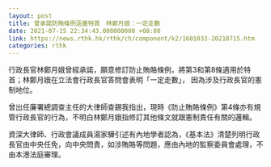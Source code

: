```yaml
---
layout: post
title: 曾承諾防賄條例涵蓋特首　林鄭月娥：一定走數
date: 2021-07-15 22:34:43.000000000 +08:00
link: https://news.rthk.hk/rthk/ch/component/k2/1601033-20210715.htm
categories: rthk
---
```


行政長官林鄭月娥曾經承諾，願意修訂防止賄賂條例，將第3和第8條適用於特首；林鄭月娥在立法會行政長官答問會表明「一定走數」， 因為涉及行政長官的憲制地位。

曾出任廉署總調查主任的大律師查錫我指出，現時《防止賄賂條例》第4條亦有規管行政長官的行為，不明白林鄭月娥指修訂其他條文就跟憲制責任有關的邏輯。

資深大律師、行政會議成員湯家驊引述有內地學者認為，《基本法》清楚列明行政長官由中央任免，向中央問責，如涉賄賂等問題，應由內地的監察委員會處理，不由本港法庭審理。
